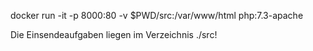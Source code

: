docker run -it -p 8000:80 -v $PWD/src:/var/www/html php:7.3-apache

Die Einsendeaufgaben liegen im Verzeichnis ./src!
